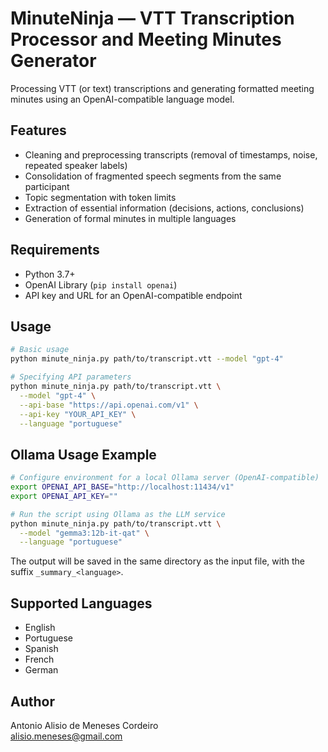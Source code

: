 # MinuteNinja — VTT Transcription Processor and Meeting Minutes Generator

Processing VTT (or text) transcriptions and generating formatted meeting minutes using an OpenAI-compatible language model.

## Features
- Cleaning and preprocessing transcripts (removal of timestamps, noise, repeated speaker labels)
- Consolidation of fragmented speech segments from the same participant
- Topic segmentation with token limits
- Extraction of essential information (decisions, actions, conclusions)
- Generation of formal minutes in multiple languages

## Requirements
- Python 3.7+
- OpenAI Library (`pip install openai`)
- API key and URL for an OpenAI-compatible endpoint

## Usage
```bash
# Basic usage
python minute_ninja.py path/to/transcript.vtt --model "gpt-4"

# Specifying API parameters
python minute_ninja.py path/to/transcript.vtt \
  --model "gpt-4" \
  --api-base "https://api.openai.com/v1" \
  --api-key "YOUR_API_KEY" \
  --language "portuguese"
```

## Ollama Usage Example
```bash
# Configure environment for a local Ollama server (OpenAI-compatible)
export OPENAI_API_BASE="http://localhost:11434/v1"
export OPENAI_API_KEY=""

# Run the script using Ollama as the LLM service
python minute_ninja.py path/to/transcript.vtt \
  --model "gemma3:12b-it-qat" \
  --language "portuguese"
```

The output will be saved in the same directory as the input file, with the suffix `_summary_<language>`.

## Supported Languages
- English
- Portuguese
- Spanish
- French
- German

## Author
Antonio Alisio de Meneses Cordeiro  
alisio.meneses@gmail.com
